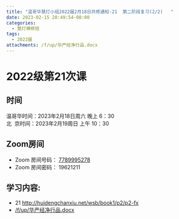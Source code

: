 ```yaml
---
title: "温哥华慧灯小组2022届2月18日共修通知-21  第二阶段复习(2/2)   "
date: 2023-02-15 20:49:54-08:00
categories:
  - 慧灯禅修班
tags:
  - 2022届
attachments: /f/up/华严经净行品.docx
---
```

# 2022级第21次课

## 时间

温哥华时间：2023年2月18日周六 晚上 6：30  
北  京时间：2023年2月19周日 上午 10：30

## Zoom房间

* Zoom 房间号码： [7789995278](https://us02web.zoom.us/j/7789995278?pwd=VjZmbWJFY2k2K0E5RVB2cTNIQmhqUT09)
* Zoom 房间密码： 19621211

## 学习内容:

* 21 <http://huidengchanxiu.net/wsb/book1/p2/p2-fx>
*  [/f/up/华严经净行品.docx](/f/up/华严经净行品.docx)
